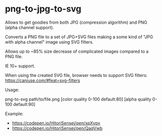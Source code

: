 # png-to-jpg-to-svg
Allows to get goodies from both JPG (compression algorithm) and PNG (alpha channel support).

Converts a PNG file to a set of JPG+SVG files making a some kind of "JPG with alpha channel" image using SVG filters.

Allows up to ~85% size decrease of complicated images compared to a PNG file.

IE 10+ support.

When using the created SVG file, browser needs to support SVG filters:
https://caniuse.com/#feat=svg-filters

Usage:

png-to-svg path/to/file.png [color quality 0-100 default:80] [alpha quality 0-100 default:90]

Example:
* https://codepen.io/HitoriSensei/pen/xpXypv
* https://codepen.io/HitoriSensei/pen/QaqVwb
